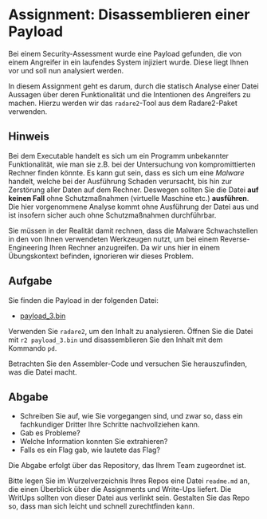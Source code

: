 # Assignment: Disassemblieren einer Payload



Bei einem Security-Assessment wurde eine Payload gefunden, die von einem Angreifer in ein laufendes System injiziert wurde. Diese liegt Ihnen vor und soll nun analysiert werden.

In diesem Assignment geht es darum, durch die statisch Analyse einer Datei Aussagen über deren Funktionalität und die Intentionen des Angreifers zu machen. Hierzu werden wir das `radare2`-Tool aus dem Radare2-Paket verwenden.


## Hinweis

Bei dem Executable handelt es sich um ein Programm unbekannter Funktionalität, wie man sie z.B. bei der Untersuchung von kompromittierten Rechner finden könnte. Es kann gut sein, dass es sich um eine _Malware_ handelt, welche bei der Ausführung Schaden verursacht, bis hin zur Zerstörung aller Daten auf dem Rechner. Deswegen sollten Sie die Datei __auf keinen Fall__ ohne Schutzmaßnahmen (virtuelle Maschine etc.) __ausführen__. Die hier vorgenommene Analyse kommt ohne Ausführung der Datei aus und ist insofern sicher auch ohne Schutzmaßnahmen durchführbar.

Sie müssen in der Realität damit rechnen, dass die Malware Schwachstellen in den von Ihnen verwendeten Werkzeugen nutzt, um bei einem Reverse-Engineering Ihren Rechner anzugreifen. Da wir uns hier in einem Übungskontext befinden, ignorieren wir dieses Problem.

## Aufgabe

Sie finden die Payload in der folgenden Datei:

  * [payload_3.bin](payload_3.bin)

Verwenden Sie `radare2`, um den Inhalt zu analysieren. Öffnen Sie die Datei mit `r2 payload_3.bin` und disassemblieren Sie den Inhalt mit dem Kommando `pd`.

Betrachten Sie den Assembler-Code und versuchen Sie herauszufinden, was die Datei macht.


## Abgabe

  * Schreiben Sie auf, wie Sie vorgegangen sind, und zwar so, dass ein fachkundiger Dritter Ihre Schritte nachvollziehen kann.
  * Gab es Probleme?
  * Welche Information konnten Sie extrahieren?
  * Falls es ein Flag gab, wie lautete das Flag?

Die Abgabe erfolgt über das Repository, das Ihrem Team zugeordnet ist.

Bitte legen Sie im Wurzelverzeichnis Ihres Repos eine Datei `readme.md` an, die einen Überblick über die Assignments und Write-Ups liefert. Die WritUps sollten von dieser Datei aus verlinkt sein. Gestalten Sie das Repo so, dass man sich leicht und schnell zurechtfinden kann.